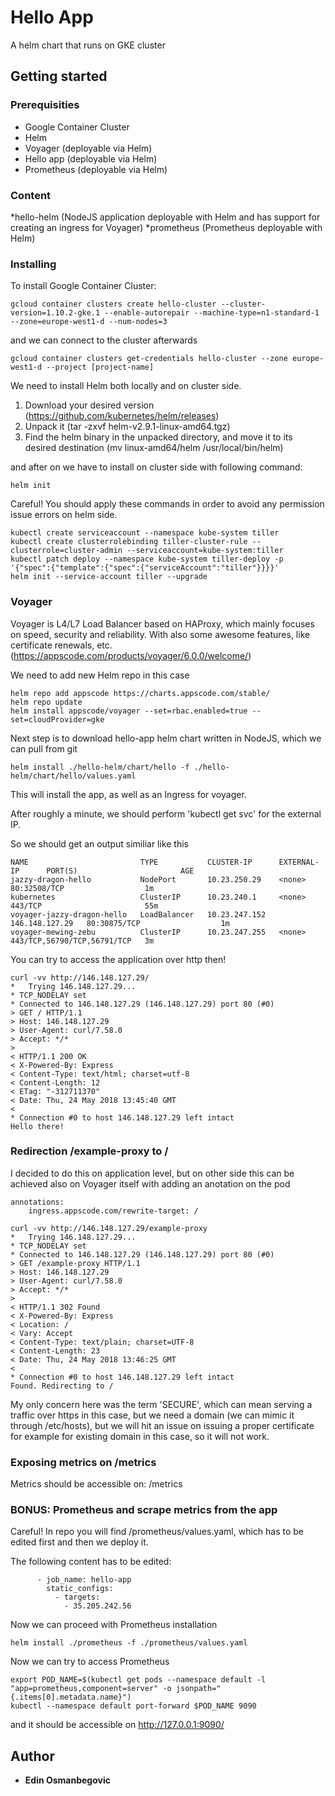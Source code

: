 # Hello App

A helm chart that runs on GKE cluster

## Getting started

### Prerequisities

* Google Container Cluster
* Helm
* Voyager (deployable via Helm)
* Hello app (deployable via Helm)
* Prometheus (deployable via Helm)

### Content

*hello-helm (NodeJS application deployable with Helm and has support for creating an ingress for Voyager)
*prometheus (Prometheus deployable with Helm)

### Installing

To install Google Container Cluster:

```
gcloud container clusters create hello-cluster --cluster-version=1.10.2-gke.1 --enable-autorepair --machine-type=n1-standard-1 --zone=europe-west1-d --num-nodes=3
```

and we can connect to the cluster afterwards

```
gcloud container clusters get-credentials hello-cluster --zone europe-west1-d --project [project-name]
```

We need to install Helm both locally and on cluster side.

1. Download your desired version (https://github.com/kubernetes/helm/releases)
2. Unpack it (tar -zxvf helm-v2.9.1-linux-amd64.tgz)
3. Find the helm binary in the unpacked directory, and move it to its desired destination (mv linux-amd64/helm /usr/local/bin/helm)

and after on we have to install on cluster side with following command:

```
helm init
```

Careful! You should apply these commands in order to avoid any permission issue errors on helm side.

```
kubectl create serviceaccount --namespace kube-system tiller
kubectl create clusterrolebinding tiller-cluster-rule --clusterrole=cluster-admin --serviceaccount=kube-system:tiller
kubectl patch deploy --namespace kube-system tiller-deploy -p '{"spec":{"template":{"spec":{"serviceAccount":"tiller"}}}}'      
helm init --service-account tiller --upgrade
```
### Voyager

Voyager is L4/L7 Load Balancer based on HAProxy, which mainly focuses on speed, security and reliability. With also some awesome features, like certificate renewals, etc. (https://appscode.com/products/voyager/6.0.0/welcome/)

We need to add new Helm repo in this case

```
helm repo add appscode https://charts.appscode.com/stable/
helm repo update
helm install appscode/voyager --set=rbac.enabled=true --set=cloudProvider=gke
```

Next step is to download hello-app helm chart written in NodeJS, which we can pull from git

```
helm install ./hello-helm/chart/hello -f ./hello-helm/chart/hello/values.yaml
```

This will install the app, as well as an Ingress for voyager.

After roughly a minute, we should perform 'kubectl get svc' for the external IP.

So we should get an output similiar like this

```
NAME                         TYPE           CLUSTER-IP      EXTERNAL-IP      PORT(S)                       AGE
jazzy-dragon-hello           NodePort       10.23.250.29    <none>           80:32508/TCP                  1m
kubernetes                   ClusterIP      10.23.240.1     <none>           443/TCP                       55m
voyager-jazzy-dragon-hello   LoadBalancer   10.23.247.152   146.148.127.29   80:30875/TCP                  1m
voyager-mewing-zebu          ClusterIP      10.23.247.255   <none>           443/TCP,56790/TCP,56791/TCP   3m
```

You can try to access the application over http then!

```
curl -vv http://146.148.127.29/
*   Trying 146.148.127.29...
* TCP_NODELAY set
* Connected to 146.148.127.29 (146.148.127.29) port 80 (#0)
> GET / HTTP/1.1
> Host: 146.148.127.29
> User-Agent: curl/7.58.0
> Accept: */*
> 
< HTTP/1.1 200 OK
< X-Powered-By: Express
< Content-Type: text/html; charset=utf-8
< Content-Length: 12
< ETag: "-312711370"
< Date: Thu, 24 May 2018 13:45:40 GMT
< 
* Connection #0 to host 146.148.127.29 left intact
Hello there!
```

### Redirection /example-proxy to /

I decided to do this on application level, but on other side this can be achieved also on Voyager itself with adding an anotation on the pod

```
annotations:
    ingress.appscode.com/rewrite-target: /
```

```
curl -vv http://146.148.127.29/example-proxy
*   Trying 146.148.127.29...
* TCP_NODELAY set
* Connected to 146.148.127.29 (146.148.127.29) port 80 (#0)
> GET /example-proxy HTTP/1.1
> Host: 146.148.127.29
> User-Agent: curl/7.58.0
> Accept: */*
> 
< HTTP/1.1 302 Found
< X-Powered-By: Express
< Location: /
< Vary: Accept
< Content-Type: text/plain; charset=UTF-8
< Content-Length: 23
< Date: Thu, 24 May 2018 13:46:25 GMT
< 
* Connection #0 to host 146.148.127.29 left intact
Found. Redirecting to /
```

My only concern here was the term 'SECURE', which can mean serving a traffic over https in this case, but we need a domain (we can mimic it through /etc/hosts), but we will hit an issue on issuing a proper certificate for example for existing domain in this case, so it will not work.

### Exposing metrics on /metrics

Metrics should be accessible on: /metrics

### BONUS: Prometheus and scrape metrics from the app

Careful! In repo you will find /prometheus/values.yaml, which has to be edited first and then we deploy it.

The following content has to be edited:

```
      - job_name: hello-app
        static_configs:
          - targets:
            - 35.205.242.56
```

Now we can proceed with Prometheus installation

```
helm install ./prometheus -f ./prometheus/values.yaml
```

Now we can try to access Prometheus

```
export POD_NAME=$(kubectl get pods --namespace default -l "app=prometheus,component=server" -o jsonpath="{.items[0].metadata.name}")
kubectl --namespace default port-forward $POD_NAME 9090
```

and it should be accessible on http://127.0.0.1:9090/

## Author
* **Edin Osmanbegovic**
